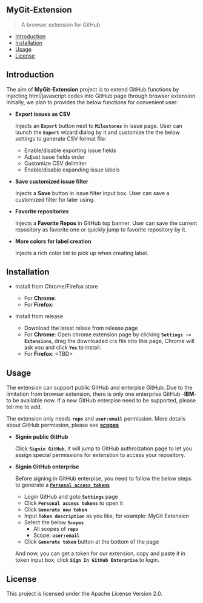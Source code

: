 ## MyGit-Extension

> A browser extension for GitHub

- [Introduction](#introduction)
- [Installation](#installation)
- [Usage](#usage)
- [License](#license)

## Introduction

The aim of **MyGit-Extension** project is to extend GitHub functions by injecting html/javascript codes into GitHub page through browser extension. 
Initially, we plan to provides the below functions for convenient user:
 - **Export issues as CSV**
 
   Injects an **```Export```** button next to **```Milestones```** in issue page. User can launch the **```Export```** wizard dialog by it and customize the the below settings to generate CSV format file:
   - Enable/disable exporting issue fields
   - Adjust issue fields order
   - Customize CSV delimiter
   - Enable/disable expanding issue labels
   
 - **Save customized issue filter**
 
   Injects a **Save** button in issue filter input box. User can save a customized filter for later using.
   
 - **Favorite repositories**
 
   Injects a **Favorite Repos** in GitHub top banner. User can save the current repository as favorite one or quickly jump to favorite repository by it.
   
 - **More colors for label creation**
 
   Injects a rich color list to pick up when creating label.
   
## Installation

  * Install from Chrome/Firefox store
  
    - For **Chrome**: 
    - For **Firefox**:
    
  * Install from release
  
    - Download the latest relase from release page
    - For **Chrome**: Open chrome extension page by clicking **```Settings -> Extensions```**, drag the downloaded crx file into this page, Chrome will ask you and click **```Yes```** to install.
    - For **Firefox**: &lt;TBD&gt;
 
## Usage

The extension can support public GitHub and enterpise GitHub. Due to the limitation from browser extension, there is only one enterprise GitHub -**IBM**- to be available now. If a new GitHub enterpise need to be supported, please tell me to add.

The extension only needs **```repo```** and **```user:email```** permission. More details about GitHub permission, please see **[scopes](https://developer.github.com/enterprise/2.8/v3/oauth/#scopes)**

  * **Signin public GitHub**
  
    Click **```Signin GitHub```**, it will jump to GitHub authroization page to let you assign special permissions for extenstion to access your repository.
  
  * **Signin GitHub enterprise**
  
    Before signing in GitHub enterpise, you need to follow the below steps to generate a **[```Personal access tokens```](https://help.github.com/articles/creating-a-personal-access-token-for-the-command-line/)** 
    - Login GitHub and goto **```Settings```** page
    - Click **```Personal access tokens```** to open it
    - Click **```Generate new token```** 
    - Input **```Token description```** as you like, for example: MyGit Extension
    - Select the below **```Scopes```**
      * All scopes of **```repo```**
      * Scope: **```user:email```**
    - Click **```Generate token```** button at the bottom of the page
    
    And now, you can get a token for our extension, copy and paste it in token input box, click **```Sign In GitHub Enterprise```** to login.

## License

This project is licensed under the Apache License Version 2.0.

